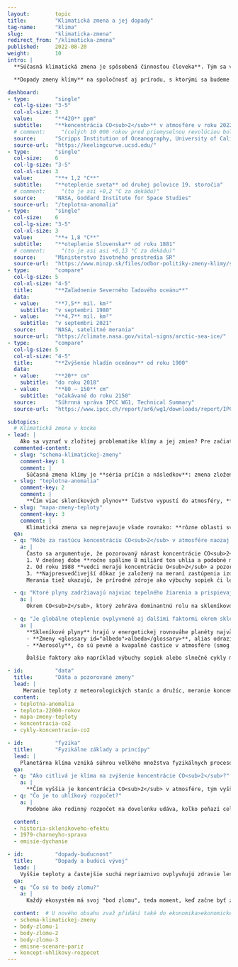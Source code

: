 ```yaml
---
layout:        topic
title:         "Klimatická zmena a jej dopady"
tag-name:      "klima"
slug:          "klimaticka-zmena"
redirect_from: "/klimaticka-zmena"
published:     2022-08-20
weight:        10
intro: |
  **Súčasná klimatická zmena je spôsobená činnosťou človeka**. Tým sa výrazne líši od zmien klímy v minulosti. **Spaľovanie uhlia, ropy a zemného plynu** a niektoré ďalšie činnosti **menia zloženie atmosféry** a pridávajú do nej skleníkové plyny. Zosilnený skleníkový efekt potom spôsobuje otepľovanie s dôsledkami ako topenie ľadovcov, vzostup hladín oceánov, dlhodobé suchá alebo častejšie vlny horúčav a iné extrémne prejavy počasia.

  **Dopady zmeny klímy** na spoločnosť aj prírodu, s ktorými sa budeme stretávať v nasledujúcich desaťročiach, **budú priamo závislé od množstva skleníkových plynov, ktoré ešte do atmosféry vypustíme** či už spaľovaním fosílnych palív alebo inými aktivitami, pri ktorých vzniká veľké množstvo emisií.

dashboard:
- type:        "single"
  col-lg-size: "3-5"
  col-xl-size: 3
  value:       "**420** ppm"
  subtitle:    "**koncentrácia CO<sub>2</sub>** v atmosfére v roku 2022"
  # comment:     "(celých 10 000 rokov pred priemyselnou revolúciou bola táto koncentrácia stabilne ~270 ppm)"
  source:      "Scripps Institution of Oceanography, University of California"
  source-url:  "https://keelingcurve.ucsd.edu/"
- type:        "single"
  col-size:    6
  col-lg-size: "3-5"
  col-xl-size: 3
  value:       "**+ 1,2 °C**"
  subtitle:    "**oteplenie sveta** od druhej polovice 19. storočia"
  # comment:     "(to je asi +0,2 °C za dekádu)"
  source:      "NASA, Goddard Institute for Space Studies"
  source-url:  "/teplotna-anomalia"
- type:        "single"
  col-size:    6
  col-lg-size: "3-5"
  col-xl-size: 3
  value:       "**+ 1,8 °C**"
  subtitle:    "**oteplenie Slovenska** od roku 1881"
  # comment:     "(to je asi asi +0,13 °C za dekádu)"
  source:      "Ministerstvo životného prostredia SR"
  source-url:  "https://www.minzp.sk/files/odbor-politiky-zmeny-klimy/strategia-adaptacie-sr-zmenu-klimy-aktualizacia.pdf"
- type:        "compare"
  col-lg-size: 5
  col-xl-size: "4-5"
  title:       "**Zaľadnenie Severného ľadového oceánu**"
  data:
  - value:     "**7,5** mil. km²"
    subtitle:  "v septembri 1980"
  - value:     "**4,7** mil. km²"
    subtitle:  "v septembri 2021"
  source:      "NASA, satelitné merania"
  source-url:  "https://climate.nasa.gov/vital-signs/arctic-sea-ice/"
- type:        "compare"
  col-lg-size: 5
  col-xl-size: "4-5"
  title:       "**Zvýšenie hladín oceánov** od roku 1900"
  data:
  - value:     "**20** cm"
    subtitle:  "do roku 2018"
  - value:     "**80 – 150** cm"
    subtitle:  "očakávané do roku 2150"
  source:      "Súhrnná správa IPCC WG1, Technical Summary"
  source-url:  "https://www.ipcc.ch/report/ar6/wg1/downloads/report/IPCC_AR6_WGI_TS.pdf#page=45"

subtopics:
  # Klimatická zmena v kocke
- lead: |
    Ako sa vyznať v zložitej problematike klímy a jej zmien? Pre začiatok je určite dobré vedieť, že:
  commented-content:
  - slug: "schema-klimatickej-zmeny"
    comment-key: 1
    comment: |
      Súčasná zmena klímy je **séria príčin a následkov**: zmena zloženia atmosféry zosilňuje skleníkový efekt, ktorý zapríčiňuje otepľovanie, topenie ľadovcov a ďalšie javy.
  - slug: "teplotna-anomalia"
    comment-key: 2
    comment: |
      **Čím viac skleníkových plynov** ľudstvo vypustí do atmosféry, **tým viac sa planéta oteplí**.
  - slug: "mapa-zmeny-teploty"
    comment-key: 3
    comment: |
      Klimatická zmena sa neprejavuje všade rovnako: **rôzne oblasti sveta sa otepľujú rôznou rýchlosťou**.
  qa:
  - q: "Môže za rastúcu koncentráciu CO<sub>2</sub> v atmosfére naozaj spaľovanie fosílnych palív?"
    a: |
      Často sa argumentuje, že pozorovaný nárast koncentrácie CO<sub>2</sub> začal okolo roku 1800, teda v období rozmachu parných strojov. Máme ale omnoho silnejšie dôkazy:
      1. V dnešnej dobe **ročne spálime 8 miliárd ton uhlia a podobné množstvo ropy a zemného plynu**. Nárast koncentrácie CO<sub>2</sub> zodpovedá spaľovaniu takéhoto množstva fosílnych palív.
      2. Od roku 1988 **vedci merajú koncentráciu O<sub>2</sub> a pozorujú jej pokles, ktorý zodpovedá zmiešavaciemu pomeru v reakcii horenia**. To dokazuje, že nárast koncentrácie CO<sub>2</sub> je skutočne spôsobený spaľovaním fosílnych palív a nie napr. dýchaním.
      3. **Najpresvedčivejší dôkaz je založený na meraní zastúpenia izotopov uhlíka vo vzorkách fosílnych palív a atmosférického CO<sub>2</sub>.** Rôzne zdroje uhlíka obsahujú rôzne množstvo izotopov <sup>12</sup>C (najviac zastúpený), <sup>13</sup>C a <sup>14</sup>C. Oxid uhličitý v atmosfére je zmiešaný z týchto zdrojov a jeho podrobnou analýzou je možné zistiť, že jeho izotopové zloženie zodpovedá izotopovému zloženiu fosílnych palív, ktoré spaľujeme.
      Merania tiež ukazujú, že prírodné zdroje ako výbuchy sopiek či lesné požiare dlhodobo k nárastu vzdušnej koncentrácie CO<sub>2</sub> neprispievajú.

  - q: "Ktoré plyny zadržiavajú najviac tepelného žiarenia a prispievajú tak ku skleníkovému efektu?"
    a: |
      Okrem CO<sub>2</sub>, ktorý zohráva dominantnú rolu na skleníkovom efekte z dôvodu jeho vysokej koncentrácie v atmosfére, k otepľovaniu prispievajú aj ďalšie <glossary id="antropogennesklenikoveplyny">antropogénne skleníkové plyny</glossary> (CH<sub>4</sub>, N<sub>2</sub>O a ďalšie). Vodná para tiež do veľkej miery zadržiava tepelné žiarenie. Jej množstvo v atmosfére je ale riadené teplotou planéty a výparom z oceánov, preto sa zaraďuje medzi spätné väzby klimatického systému a nie medzi antropogénne skleníkové plyny.

  - q: "Je globálne oteplenie ovplyvnené aj ďalšími faktormi okrem skleníkových plynov?"
    a: |
      **Skleníkové plyny** hrajú v energetickej rovnováhe planéty najväčšiu rolu, ale faktorov ovplyvňujúcich oteplenie je samozrejme viac. Z hľadiska celkového vplyvu sú ale významné len ďalšie dva:
      - **Zmeny <glossary id="albedo">albeda</glossary>**, alias odrazivosti zemského povrchu, sú spôsobené sčasti ľudskou činnosťou (napr. odlesňovaním) a sčasti spätnými väzbami klimatického systému (napr. menšou plochou snehu a ľadu, ktorá žiarenie odráža).
      - **Aerosóly**, čo sú pevné a kvapalné častice v atmosfére (smog a pod.), zosilňujú odraz slnečného žiarenia, a preto majú významný ochladzujúci efekt. Niektoré aerosóly sú prirodzené (napr. prach z púští), niektoré vznikajú počas ľudskej činnosti (napr. oxidy síry a dusíka, ktoré vznikajú pri spaľovaní uhlia).

      Ďalšie faktory ako napríklad výbuchy sopiek alebo slnečné cykly majú na súčasné otepľovanie len nepatrný vplyv.

- id:          "data"
  title:       "Dáta a pozorované zmeny"
  lead: |
     Meranie teploty z meteorologických staníc a družíc, meranie koncentrácií skleníkových plynov zo súčasnej atmosféry a z ľadovcových vrtov, každoročné zmeny množstva snehu a ľadu či údaje o náraste hladín oceánov – všetky tieto dáta umožňujú predstaviť si rýchlosť a rozsah prebiehajúcej klimatickej zmeny a porovnať ju so zmenami, ktorými planéta prechádzala v minulosti
  content:
  - teplotna-anomalia
  - teplota-22000-rokov
  - mapa-zmeny-teploty
  - koncentracia-co2
  - cykly-koncentracie-co2

- id:          "fyzika"
  title:       "Fyzikálne základy a princípy"
  lead: |
    Planetárna klíma vzniká súhrou veľkého množstva fyzikálnych procesov: **slnečné žiarenie** je hlavným zdrojom energie, **skleníkové plyny** menia prestupovanie tepelného žiarenia cez atmosféru a ovplyvňujú tak celkovú energetickú rovnováhu planéty, **oceánske a atmosférické prúdy** distribuujú teplo do rôznych oblastí planéty. V tejto planetárnej dynamike tiež majú dôležitú úlohu **spätné väzby** a kolobeh vody a uhlíka.
  qa:
  - q: "Ako citlivá je klíma na zvýšenie koncentrácie CO<sub>2</sub>?"
    a: |
      **Čím vyššia je koncentrácia CO<sub>2</sub> v atmosfére, tým vyššia je teplota planéty.** Zvýšenie koncentrácie oxidu uhličitého o 10 ppm spôsobí oteplenie asi o 0,1 °C. Tento vzťah je síce približný, ale dostatočne presný na to, aby bol užitočný pre odhadnutie budúceho vývoja. Často sa ako **<glossary id="citlivost">citlivosť klímy</glossary>** označuje oteplenie, ku ktorému by došlo pri zdvojnásobení koncentrácie CO<sub>2</sub>. Z doterajších meraní aj z klimatických modelov vychádza táto miera oteplenia na zhruba 3 °C.
  - q: "Čo je to uhlíkový rozpočet?"
    a: |
      Podobne ako rodinný rozpočet na dovolenku udáva, koľko peňazí celkovo môžeme počas dovolenky minúť, globálny uhlíkový rozpočet uvádza, aké množstvo CO<sub>2</sub> môže ešte ľudstvo vypustiť, aby nebola prekročená určitá hodnota globálneho otepľovania. Pre 50 % pravdepodobnosť udržania oteplenia pod hranicou 1,5 °C môžeme od roku 2020 vypustiť iba asi 500 Gt CO<sub>2</sub>.

  content:
  - historia-sklenikoveho-efektu
  - 1979-charneyho-sprava
  - emisie-dychanie

- id:          "dopady-buducnost"
  title:       "Dopady a budúci vývoj"
  lead: |
    Vyššie teploty a častejšie suchá nepriaznivo ovplyvňujú zdravie lesov a pestovanie plodín, nárast hladín oceánov ohrozuje mestá na pobreží a kvôli topeniu horských ľadovcov chýba voda v povodiach, ktoré sú nimi napájané. To sú príklady dopadov klimatickej zmeny. **Veľkosť dopadov**, s ktorými sa budeme nasledujúce desaťročia stretávať, priamo **závisí na tom, koľko skleníkových plynov do atmosféry ešte vypustíme**. Vedci modelujú budúci vývoj klimatickej zmeny a jej očakávané dopady na základe rôznych emisných scenárov.
  qa:
  - q: "Čo sú to body zlomu?"
    a: |
      Každý ekosystém má svoj "bod zlomu", teda moment, keď začne byť zmena prírodných podmienok natoľko významná, že už ju tento ekosystém nie je schopný ďalej znášať a "zlomí sa" – podobne ako vetva stromu pri príliš veľkom zaťažení. Zatiaľ čo oteplenie o 1,5 °C bude fatálne "iba" pre väčšinu korálových útesov v oceánoch, hranicou 2 °C sa už blížime ku pravdepodobným bodom zlomu mnohých veľkých ekosystémov na našej planéte (napr. severské ihličnaté lesy).

  content:  # U nového obsahu zvaž přidání také do ekonomika>ekonomicke-dopady.
  - schema-klimatickej-zmeny
  - body-zlomu-1
  - body-zlomu-2
  - body-zlomu-3
  - emisne-scenare-pariz
  - koncept-uhlikovy-rozpocet
---
```

